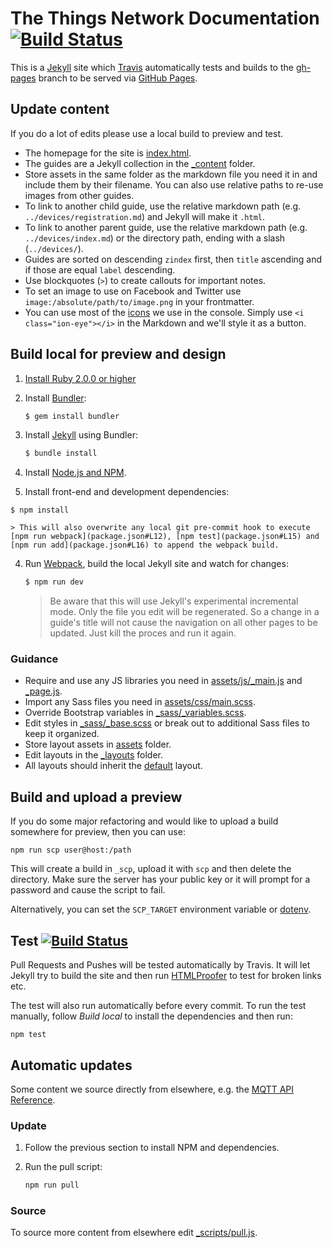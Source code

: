 # The Things Network Documentation [![Build Status](https://travis-ci.org/TheThingsNetwork/docs.svg?branch=master)](https://travis-ci.org/TheThingsNetwork/docs)

This is a [Jekyll](https://jekyllrb.com) site which [Travis](https://travis-ci.org/TheThingsNetwork/docs) automatically tests and builds to the [gh-pages](https://github.com/TheThingsNetwork/docs/tree/gh-pages) branch to be served via [GitHub Pages](https://help.github.com/articles/what-is-github-pages/).

## Update content
If you do a lot of edits please use a local build to preview and test.

* The homepage for the site is [index.html](index.html).
* The guides are a Jekyll collection in the [_content](_content) folder.
* Store assets in the same folder as the markdown file you need it in and include them by their filename. You can also use relative paths to re-use images from other guides.
* To link to another child guide, use the relative markdown path (e.g. `../devices/registration.md`) and Jekyll will make it `.html`.
* To link to another parent guide, use the relative markdown path (e.g. `../devices/index.md`) or the directory path, ending with a slash (`../devices/`).
* Guides are sorted on descending `zindex` first, then `title` ascending and if those are equal `label` descending.
* Use blockquotes (`>`) to create callouts for important notes.
* To set an image to use on Facebook and Twitter use `image:/absolute/path/to/image.png` in your frontmatter.
* You can use most of the [icons](http://ionicons.com/cheatsheet.html) we use in the console. Simply use `<i class="ion-eye"></i>` in the Markdown and we'll style it as a button.

## Build local for preview and design

1. [Install Ruby 2.0.0 or higher](https://www.ruby-lang.org/en/downloads/)
2. Install [Bundler](http://bundler.io/):
	
	```bash
	$ gem install bundler
	```

3. Install [Jekyll](https://jekyllrb.com/) using Bundler:

	```bash
	$ bundle install
	```

4. Install [Node.js and NPM](https://nodejs.org/).

5. Install front-end and development dependencies:

  ```basg
  $ npm install
  ```
  
    > This will also overwrite any local git pre-commit hook to execute [npm run webpack](package.json#L12), [npm test](package.json#L15) and [npm run add](package.json#L16) to append the webpack build.

4. Run [Webpack](http://webpack.github.io/), build the local Jekyll site and watch for changes:

	```bash
	$ npm run dev
	```
	
	> Be aware that this will use Jekyll's experimental incremental mode. Only the file you edit will be regenerated. So a change in a guide's title will not cause the navigation on all other pages to be updated. Just kill the proces and run it again.
	
### Guidance

* Require and use any JS libraries you need in [assets/js/_main.js](assets/js/_main.js) and [_page.js](assets/js/_page.js).
* Import any Sass files you need in [assets/css/main.scss](assets/css/main.scss).
* Override Bootstrap variables in [_sass/_variables.scss](_sass/_variables.scss).
* Edit styles in [_sass/_base.scss](_sass/_base.scss) or break out to additional Sass files to keep it organized.
* Store layout assets in [assets](assets) folder.
* Edit layouts in the [_layouts](_layouts) folder.
* All layouts should inherit the [default](_layouts/default.html) layout.

## Build and upload a preview

If you do some major refactoring and would like to upload a build somewhere for preview, then you can use:

```
npm run scp user@host:/path
```

This will create a build in `_scp`, upload it with `scp` and then delete the directory. Make sure the server has your public key or it will prompt for a password and cause the script to fail.

Alternatively, you can set the `SCP_TARGET` environment variable or [dotenv](https://www.npmjs.com/package/dotenv).

## Test [![Build Status](https://travis-ci.org/TheThingsNetwork/docs.svg?branch=master)](https://travis-ci.org/TheThingsNetwork/docs)

Pull Requests and Pushes will be tested automatically by Travis. It will let Jekyll try to build the site and then run [HTMLProofer](https://github.com/gjtorikian/html-proofer) to test for broken links etc.

The test will also run automatically before every commit. To run the test manually, follow *Build local* to install the dependencies and then run:

```
npm test
```

## Automatic updates

Some content we source directly from elsewhere, e.g. the [MQTT API Reference](https://github.com/TheThingsNetwork/ttn/blob/refactor/mqtt/README.md).

### Update

1.  Follow the previous section to install NPM and dependencies.
    
3.  Run the pull script:

    ```bash
    npm run pull
    ```
    
### Source

To source more content from elsewhere edit [_scripts/pull.js](_scripts/pull.js).
